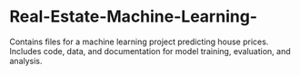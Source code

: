 # Real-Estate-Machine-Learning-
Contains files for a machine learning project predicting house prices. Includes code, data, and documentation for model training, evaluation, and analysis.

